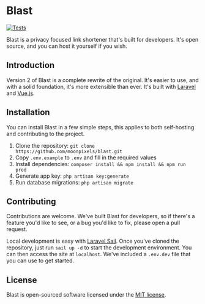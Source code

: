 # Blast

[![Tests](https://github.com/moonpixels/blast/actions/workflows/tests.yml/badge.svg?branch=main)](https://github.com/moonpixels/blast/actions/workflows/tests.yml)

Blast is a privacy focused link shortener that's built for developers. It's open source, and you can host it yourself if
you wish.

## Introduction

Version 2 of Blast is a complete rewrite of the original. It's easier to use, and with a solid foundation, it's more
extensible than ever. It's built with [Laravel](https://laravel.com) and [Vue.js](https://vuejs.org).

## Installation

You can install Blast in a few simple steps, this applies to both self-hosting and contributing to the project.

1. Clone the repository: `git clone https://github.com/moonpixels/blast.git`
2. Copy `.env.example` to `.env` and fill in the required values
3. Install dependencies: `composer install && npm install && npm run prod`
4. Generate app key: `php artisan key:generate`
5. Run database migrations: `php artisan migrate`

## Contributing

Contributions are welcome. We've built Blast for developers, so if there's a feature you'd like to see, or a bug you'd
like to fix, please open a pull request.

Local development is easy with [Laravel Sail](https://laravel.com/docs/10.x/sail). Once you've cloned the repository,
just run `sail up -d` to start the development environment. You can then access the site at `localhost`. We've included
a `.env.dev` file that you can use to get started.

## License

Blast is open-sourced software licensed under the [MIT license](LICENSE.md).
